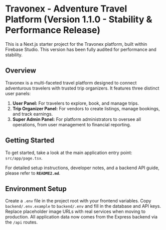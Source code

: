# Travonex - Adventure Travel Platform (Version 1.1.0 - Stability & Performance Release)

This is a Next.js starter project for the Travonex platform, built within Firebase Studio. This version has been fully audited for performance and stability.

## Overview

Travonex is a multi-faceted travel platform designed to connect adventurous travelers with trusted trip organizers. It features three distinct user panels:

1.  **User Panel:** For travelers to explore, book, and manage trips.
2.  **Trip Organizer Panel:** For vendors to create listings, manage bookings, and track earnings.
3.  **Super Admin Panel:** For platform administrators to oversee all operations, from user management to financial reporting.

## Getting Started

To get started, take a look at the main application entry point: `src/app/page.tsx`.

For detailed setup instructions, developer notes, and a backend API guide, please refer to **`README2.md`**.

## Environment Setup

Create a `.env` file in the project root with your frontend variables. Copy `backend/.env.example` to `backend/.env` and fill in the database and API keys. Replace placeholder image URLs with real services when moving to production. All application data now comes from the Express backend via the `/api` routes.

